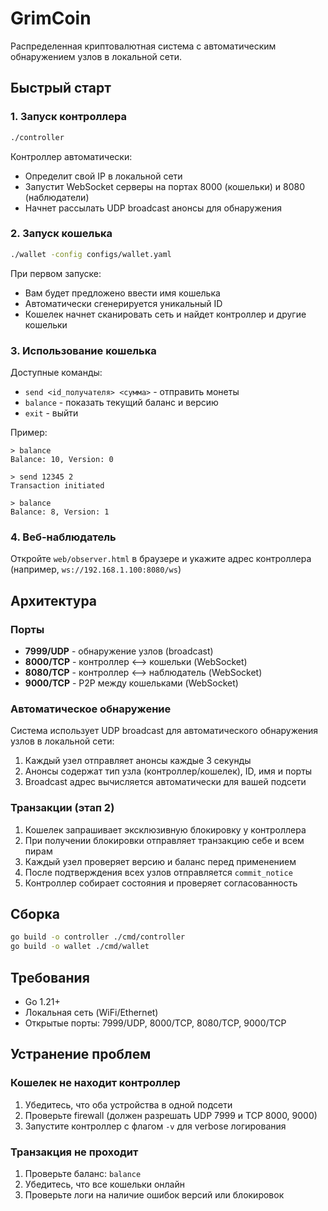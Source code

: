 # GrimCoin

Распределенная криптовалютная система с автоматическим обнаружением узлов в локальной сети.

## Быстрый старт

### 1. Запуск контроллера

```bash
./controller
```

Контроллер автоматически:
- Определит свой IP в локальной сети
- Запустит WebSocket серверы на портах 8000 (кошельки) и 8080 (наблюдатели)
- Начнет рассылать UDP broadcast анонсы для обнаружения

### 2. Запуск кошелька

```bash
./wallet -config configs/wallet.yaml
```

При первом запуске:
- Вам будет предложено ввести имя кошелька
- Автоматически сгенерируется уникальный ID
- Кошелек начнет сканировать сеть и найдет контроллер и другие кошельки

### 3. Использование кошелька

Доступные команды:
- `send <id_получателя> <сумма>` - отправить монеты
- `balance` - показать текущий баланс и версию
- `exit` - выйти

Пример:
```
> balance
Balance: 10, Version: 0

> send 12345 2
Transaction initiated

> balance
Balance: 8, Version: 1
```

### 4. Веб-наблюдатель

Откройте `web/observer.html` в браузере и укажите адрес контроллера (например, `ws://192.168.1.100:8080/ws`)

## Архитектура

### Порты
- **7999/UDP** - обнаружение узлов (broadcast)
- **8000/TCP** - контроллер ⟷ кошельки (WebSocket)
- **8080/TCP** - контроллер ⟷ наблюдатель (WebSocket)
- **9000/TCP** - P2P между кошельками (WebSocket)

### Автоматическое обнаружение

Система использует UDP broadcast для автоматического обнаружения узлов в локальной сети:
1. Каждый узел отправляет анонсы каждые 3 секунды
2. Анонсы содержат тип узла (контроллер/кошелек), ID, имя и порты
3. Broadcast адрес вычисляется автоматически для вашей подсети

### Транзакции (этап 2)

1. Кошелек запрашивает эксклюзивную блокировку у контроллера
2. При получении блокировки отправляет транзакцию себе и всем пирам
3. Каждый узел проверяет версию и баланс перед применением
4. После подтверждения всех узлов отправляется `commit_notice`
5. Контроллер собирает состояния и проверяет согласованность

## Сборка

```bash
go build -o controller ./cmd/controller
go build -o wallet ./cmd/wallet
```

## Требования

- Go 1.21+
- Локальная сеть (WiFi/Ethernet)
- Открытые порты: 7999/UDP, 8000/TCP, 8080/TCP, 9000/TCP

## Устранение проблем

### Кошелек не находит контроллер
1. Убедитесь, что оба устройства в одной подсети
2. Проверьте firewall (должен разрешать UDP 7999 и TCP 8000, 9000)
3. Запустите контроллер с флагом `-v` для verbose логирования

### Транзакция не проходит
1. Проверьте баланс: `balance`
2. Убедитесь, что все кошельки онлайн
3. Проверьте логи на наличие ошибок версий или блокировок
